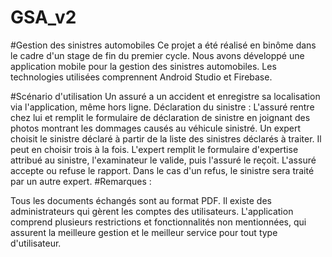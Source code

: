 # GSA_v2
#Gestion des sinistres automobiles
Ce projet a été réalisé en binôme dans le cadre d'un stage de fin du premier cycle. Nous avons développé une application mobile pour la gestion des sinistres automobiles. Les technologies utilisées comprennent Android Studio et Firebase.

#Scénario d'utilisation
Un assuré a un accident et enregistre sa localisation via l'application, même hors ligne.
Déclaration du sinistre : L'assuré rentre chez lui et remplit le formulaire de déclaration de sinistre en joignant des photos montrant les dommages causés au véhicule sinistré.
Un expert choisit le sinistre déclaré à partir de la liste des sinistres déclarés à traiter. Il peut en choisir trois à la fois.
L'expert remplit le formulaire d'expertise attribué au sinistre, l'examinateur le valide, puis l'assuré le reçoit.
L'assuré accepte ou refuse le rapport. Dans le cas d'un refus, le sinistre sera traité par un autre expert.
#Remarques :

Tous les documents échangés sont au format PDF.
Il existe des administrateurs qui gèrent les comptes des utilisateurs.
L'application comprend plusieurs restrictions et fonctionnalités non mentionnées, qui assurent la meilleure gestion et le meilleur service pour tout type d'utilisateur.
